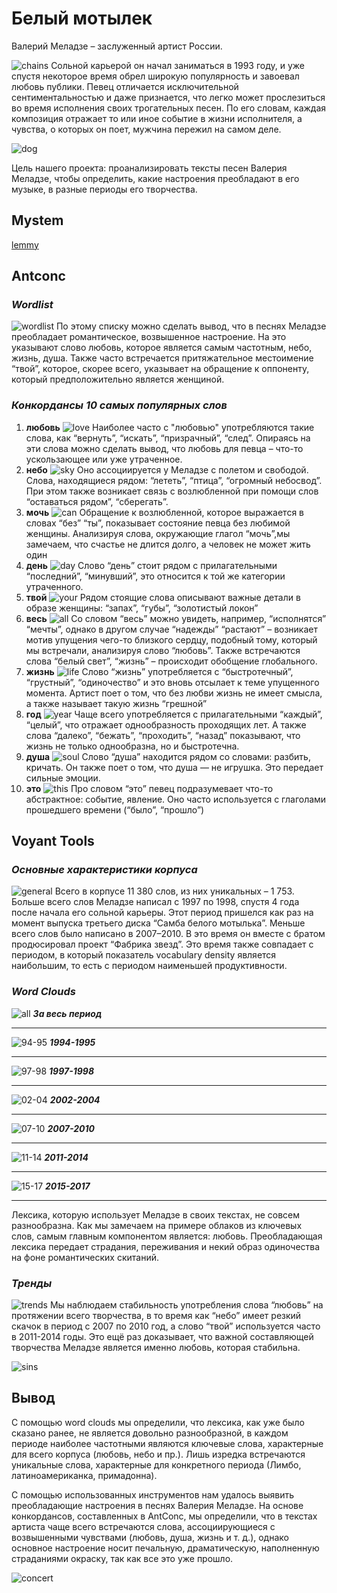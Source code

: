 # **Белый мотылек**
Валерий Меладзе – заслуженный артист России.

![chains](https://sun1-16.userapi.com/QjaToQPx-0CBhGkpdm_Bjaa8Qc5X1wy0ukSnlg/EVXRdQIlLeg.jpg)
Сольной карьерой он начал заниматься в 1993 году, и уже спустя некоторое время обрел широкую популярность и завоевал любовь публики. 
Певец отличается исключительной сентиментальностью и даже признается, что легко может прослезиться во время исполнения своих трогательных песен. По его словам, каждая композиция отражает то или иное событие в жизни исполнителя, а чувства, о которых он поет, мужчина пережил на самом деле.

![dog](https://sun9-69.userapi.com/c853524/v853524537/2323f0/sgHj9t_JY6c.jpg)

Цель нашего проекта: проанализировать тексты песен Валерия Меладзе, чтобы определить, какие настроения преобладают в его музыке, в разные периоды его творчества.
## Mystem
[lemmy](1994-2017_lemmy.txt)
## Antconc
### *Wordlist*
![wordlist](https://sun1-25.userapi.com/jYcyHvYzvftRdyYyMqmBlCbCTj8YcHYK4Wt80w/hJx8JaYjeqg.jpg)
По этому списку можно сделать вывод, что в песнях Меладзе преобладает романтическое, возвышенное настроение. На это указывают слово любовь, которое является самым частотным, небо, жизнь, душа. Также часто встречается притяжательное местоимение “твой”, которое, скорее всего, указывает на обращение к оппоненту, который предположительно является женщиной.
### *Конкордансы 10 самых популярных слов*
1. **любовь**
![love](https://sun1-97.userapi.com/GzC__NcQubHNq8faSPNM5cAIlSb6JTf_1p_xcw/Z_E7VMsDvg4.jpg)
Наиболее часто с "любовью" употребляются такие слова, как “вернуть”, “искать”, “призрачный”, “след”. Опираясь на эти слова можно сделать вывод, что любовь для певца – что-то ускользающее или уже утраченное.
2. **небо**
![sky](https://sun1-14.userapi.com/SMFI6NaXbdjZ8Ec9nMrpJCNKTIdmOTXM3yeWUw/urAEIxS2B84.jpg)
Оно ассоциируется у Меладзе с полетом и свободой. Слова, находящиеся рядом: “лететь”, “птица”, “огромный небосвод”. При этом также возникает связь с возлюбленной при помощи слов “оставаться рядом”, “сберегать”.
3. **мочь**
![can](https://sun1-92.userapi.com/6oA9OMF0a1s7kDtkcu3TokzKsb2hd8kkBL_4Lg/tk1v-DlxXuU.jpg)
Обращение к возлюбленной, которое выражается в словах “без” “ты”, показывает состояние певца без любимой женщины. Анализируя слова, окружающие глагол “мочь”,мы замечаем, что счастье не длится долго, а человек не может жить один
4. **день**
![day](https://sun1-15.userapi.com/cZDtogHy4w83XqBK1PvZU4G-LLGtgqlD6oQdOQ/9tBRLS1YjMo.jpg)
Слово “день” стоит рядом с прилагательными “последний”, “минувший”, это относится к той же категории утраченного.
5. **твой**
![your](https://sun1-14.userapi.com/rUHCPCtOUOWxtogDLt-XvYk9uO20Sq5-1nXN2A/ybLjsFfJbUQ.jpg)
Рядом стоящие слова описывают важные детали в образе женщины: “запах”, “губы”, “золотистый локон”
6. **весь**
![all](https://sun1-21.userapi.com/cZHEtktuaujFiVciTDjZcwzky822ybbl-WLb3g/hNJcla6yTY4.jpg)
Со словом “весь” можно увидеть, например, “исполнятся” “мечты”, однако в другом случае “надежды” “растают” – возникает мотив упущения чего-то близкого сердцу, подобный тому, который мы встречали, анализируя слово “любовь”. Также встречаются слова “белый свет”, “жизнь” – происходит обобщение глобального. 
7. **жизнь**
![life](https://sun1-98.userapi.com/6TrwNL8-NeIQW3dWI2QQJChQ6ZmTXke_bFtqIg/aocCnhzlAoQ.jpg)
Слово “жизнь” употребляется с “быстротечный”, “грустный”, “одиночество” и это вновь отсылает к теме упущенного момента. Артист поет о том, что без любви жизнь не имеет смысла, а также называет такую жизнь “грешной”
8. **год**
![year](https://sun1-98.userapi.com/L41IgbiLauS5jFmb10qx5ut3KOgGJY_0WBfjaw/-s8Wdiy3k5E.jpg)
Чаще всего употребляется с прилагательными “каждый”, “целый”, что отражает однообразность проходящих лет. А также слова “далеко”, “бежать”, “проходить”, “назад” показывают, что жизнь не только однообразна, но и быстротечна.
9. **душа**
![soul](https://sun1-91.userapi.com/4kvnpcpFf5cMhaHZMbyX8IwZF5BG5dtRuVNgnQ/dOr1jli_JG0.jpg)
Cлово “душа” находится рядом со словами: разбить, кричать. Он также поет о том, что душа — не игрушка. Это передает сильные эмоции.
10. **это**
![this](https://sun1-18.userapi.com/UGf4y6hcjJjYmbMl9bQ8Dmo2YZEnHvB4ymRgRg/M3E2vT2PLPQ.jpg)
Про словом “это” певец подразумевает что-то абстрактное: событие, явление. Оно часто используется с глаголами прошедшего времени (“было”, “прошло”) 
## Voyant Tools
### *Основные характеристики корпуса*
![general](https://sun1-21.userapi.com/kd2kb0tvb_OvY8qlcxdW__J7TNlpHeA0TdkDFA/HpFqOdgZmpk.jpg)
Всего в корпусе 11 380 слов, из них уникальных – 1 753. 
Больше всего слов Меладзе написал с 1997 по 1998, спустя 4 года после начала его сольной карьеры. Этот период пришелся как раз на момент выпуска третьего диска “Самба белого мотылька”.
Меньше всего слов было написано в 2007–2010. В это время он вместе с братом продюсировал проект “Фабрика звезд”. Это время также совпадает с периодом, в который показатель vocabulary density является наибольшим, то есть с периодом наименьшей продуктивности. 
### *Word Clouds*

![all](https://sun1-83.userapi.com/ZZDTbYnL79noZKJWIDadfzGKS4aiuLWRt-edWw/hSA3Kk8n7yc.jpg)
***За весь период***
___
![94-95](https://sun1-22.userapi.com/hZl9XW5ldUjg1sCSIPknoEeb2p3pBNcD80nJ1g/BYHR1niF8qk.jpg)
***1994-1995***
___
![97-98](https://sun1-22.userapi.com/-qxIpheWrIdwnUgYvbSTerXhsyVFXt70khRHTg/GlWOGHIP_Lk.jpg)
***1997-1998***
___
![02-04](https://sun1-86.userapi.com/VOK8-tpT1Z5BXGRuqdChtNtVbS_XLqU3KLGUfw/ZOaWFenMjOg.jpg)
***2002-2004***
___
![07-10](https://sun1-85.userapi.com/7wmOIgp1ZwhwVsUt72wsfphN_ttyYVBMVLug-A/iIzUnxEYpg8.jpg)
***2007-2010***
___
![11-14](https://sun1-98.userapi.com/H9TXlW_PQFCmVYBy-m7parLpznpr8ZtzwuHo1A/upYtyetBZ58.jpg)
***2011-2014***
___
![15-17](https://sun1-86.userapi.com/gPF-VDIp4VhciFx-VxP38t4Zfc2T00TN1iCsmA/KemBQoP5NEY.jpg)
***2015-2017***
___
Лексика, которую использует Меладзе в своих текстах, не совсем разнообразна. Как мы замечаем на примере облаков из ключевых слов, самым главным компонентом является: любовь. 
Преобладающая лексика передает страдания, переживания и некий образ одиночества на фоне романтических скитаний.
### *Тренды*
![trends](https://sun1-23.userapi.com/60bVCvzwrvjNN9CU2C5V-dqDAXcnbwahRAVX6w/dyb-Z6CJOs8.jpg)
Мы наблюдаем стабильность употребления слова “любовь” на протяжении всего творчества, в то время как “небо” имеет резкий скачок в период с 2007 по 2010 год, а слово “твой” используется часто в 2011-2014 годы. Это ещё раз доказывает, что важной составляющей творчества Меладзе является именно любовь, которая стабильна.

![sins](https://sun1-84.userapi.com/MacPxiIg9qmpUIGQzDuHSfCDA0UDzQhSO93yQg/Bp5WXf-OZy8.jpg)

## Вывод
С помощью word clouds мы определили, что лексика, как уже было сказано ранее, не является довольно разнообразной, в каждом периоде наиболее частотными являются ключевые слова, характерные для всего корпуса (любовь, небо и пр.). Лишь изредка встречаются уникальные слова, характерные для конкретного периода (Лимбо, латиноамериканка, примадонна). 

С помощью использованных инструментов нам удалось выявить преобладающие настроения в песнях Валерия Меладзе. На основе конкордансов, составленных в  AntConc, мы определили, что в текстах артиста чаще всего встречаются слова, ассоциирующиеся с возвышенными чувствами (любовь, душа, жизнь и т. д.), однако основное настроение носит печальную, драматическую, наполненную страданиями окраску, так как все это уже прошло. 

![concert](https://sun1-94.userapi.com/AEEsqxSvjFmrMJj4SBTudNNEifFxlmILV5t8Jg/qry70Nm5J7s.jpg)

